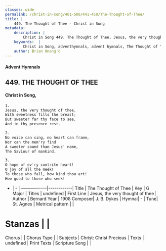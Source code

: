 ```yaml
---
classes: wide
permalink: /christ-in-song/401-500/441-450/The-Thought-of-Thee/
title: |
    449. The Thought of Thee - Christ in Song
metadata:
    description: |
        Christ in Song 449. The Thought of Thee. Jesus, the very thought of thee, With sweetness fills the breast; But sweeter far thy face to see, And in thy presence rest.
    keywords:  |
        Christ in Song, adventhymnals, advent hymnals, The Thought of Thee, Jesus, the very thought of thee. 
    author: Brian Onang'o
---
```


#### Advent Hymnals
## 449. THE THOUGHT OF THEE
####  Christ in Song,

```txt
1.
Jesus, the very thought of thee,
With sweetness fills the breast;
But sweeter far thy face to see,
And in thy presence rest.

2.
No voice can sing, no heart can frame,
Nor can the mem'ry find
A sweeter sound than Jesus' name,
The Saviour of mankind.

3.
O hope of ev'ry contrite heart!
O joy of all the meek!
To those who fall, how kind thou art!
How good to those who seek!

```

- |   -  |
-------------|------------|
Title | The Thought of Thee |
Key | G Major |
Titles | undefined |
First Line | Jesus, the very thought of thee |
Author | Bernard 
Year | 1908
Composer| J. B. Dykes |
Hymnal|  - |
Tune| St. Agnes |
Metrical pattern | |
# Stanzas |  |
Chorus |  |
Chorus Type |  |
Subjects | Christ: Christ Precious |
Texts | undefined |
Print Texts | 
Scripture Song |  |
    
